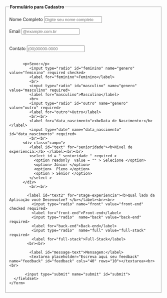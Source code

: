<!DOCTYPE html>
<html lang="pt-br">
<head>
  <meta charset="UTF-8">
  <meta http-equiv="X-UA-Compatible" content="IE=edge">
  <meta name="viewport" content="width=device-width, initial-scale=1.0">
  <link rel="shortcut icon" href="./img/favicon.jpeg" type="image/x-icon">
  <title>Formulario</title>
  <link rel="stylesheet" href="./style.css">
</head>
<body>
  <div class="box">
 <!-- <img src="./img/img.jpg" alt="tela"> -->
    <form action="./formulario.php">
      <fieldset>
         <legend><strong>Formulário para Cadastro</strong></legend>
         <br>
          <div class="input-box">
             <label for="name" class="labelInput">Nome Completo</label>
             <input type="text" id="name" tabindex="1" class="inputUser" required checked placeholder="Digite seu nome completo">
          </div><br>
          <div class="input-box">
             <label for="text" class="labelInput">Email</label>
             <input type="text" id="email" tabindex="2" class="inputUser" required placeholder="@example.com.br">
          </div><br><br>
          <div class="input-box"> 
             <label for="telefone" class="labelInput">Contato</label>
             <input type="tel" id="telefone" tabindex="4" class="inputUser" required placeholder="(00)00000-0000">
          </div><br>

          <p>Sexo:</p>
             <input type="radio" id="feminino" name="genero" value="feminino" required checked>
             <label for="feminino">Feminino</label>
             <br>
             <input type="radio" id="masculino" name="genero" value="masculino" required>
             <label for="masculino">Masculino</label>
             <br>
             <input type="radio" id="outro" name="genero" value="outro" required>
             <label for="outro">Outro</label>
             <br><br>
             <label for="data_nascimento"><b>Data de Nascimento:</b></label>
             <input type="date" name="data_nascimento" id="data_nascimento" required>
             <br><br>
          <div class="campo">  
             <label id="text" for="senioridade"><b>Nivel de experiencia:</b> </label><br><br>
             <select id = " senioridade " required >
               <option readonly  value = "" > Selecione </option>
               <option> Júnior </option>
               <option>  Pleno </option>
               <option > Sênior </option>
             </select >
          </div>
             <br><br>
  
            <label id="text2" for="stage-experiencia"><b>Qual lado da Aplicação você Desenvolve? </b></label><br><br>
              <input type="radio" name="front" value="front-end" checked required>
              <label for="front-end">Front-end</label>
              <input type="radio"  name="back" value="back-end" required>
              <label for="back-end">Back-end</label>
              <input type="radio"  name="full" value="full-stack" required>
              <label for="full-stack">Full-Stack</label>
            <br><br>
     
             <label id="message-text">Mensagem:</label>
             <textarea placeholder="Escreva aqui seu feedback" name="feedback" id="feedback" cols="40" rows="10"></textarea><br><br> 
  
           <input type="submit" name="submit" id="submit">
      </fieldset>
    </form>
  </div>


</body>
</html>
